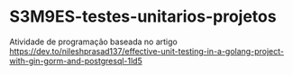 # S3M9ES-testes-unitarios-projetos
Atividade de programação baseada no artigo https://dev.to/nileshprasad137/effective-unit-testing-in-a-golang-project-with-gin-gorm-and-postgresql-1ld5
